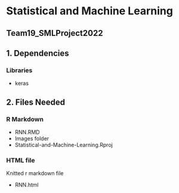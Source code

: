 # Statistical and Machine Learning
## Team19_SMLProject2022

## 1. Dependencies 
### Libraries
* keras

## 2. Files Needed
### R Markdown
* RNN.RMD
* Images folder
* Statistical-and-Machine-Learning.Rproj

### HTML file
Knitted r markdown file
* RNN.html

